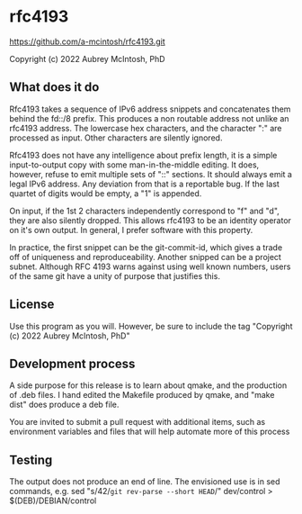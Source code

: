 rfc4193
================================

https://github.com/a-mcintosh/rfc4193.git

Copyright (c) 2022 Aubrey McIntosh, PhD

What does it do
----------------

Rfc4193 takes a sequence of IPv6 address snippets and concatenates them behind the fd::/8 prefix.  This produces a non routable address not unlike an rfc4193 address.  The lowercase hex characters, and the character ":" are processed as input.  Other characters are silently ignored.

Rfc4193 does not have any intelligence about prefix length, it is a simple input-to-output copy with some man-in-the-middle editing.  It does, however, refuse to emit multiple sets of "::" sections.  It should always emit a legal IPv6 address.  Any deviation from that is a reportable bug.  If the last quartet of digits would be empty, a "1" is appended.

On input, if the 1st 2 characters independently correspond to "f" and "d", they are also silently dropped.  This allows rfc4193 to be an identity operator on it's own output.  In general, I prefer software with this property.

In practice, the first snippet can be the git-commit-id, which gives a trade off of uniqueness and reproduceability.  Another snipped can be a project subnet.  Although RFC 4193 warns against using well known numbers, users of the same git have a unity of purpose that justifies this.  

License
-------

Use this program as you will.  However, be sure to include the tag "Copyright (c) 2022 Aubrey McIntosh, PhD"

Development process
-------------------

A side purpose for this release is to learn about qmake, and the production of .deb files.  I hand edited the Makefile produced by qmake, and "make dist" does produce a deb file.

You are invited to submit a pull request with additional items, such as environment variables and files that will help automate more of this process

Testing
-------

The output does not produce an end of line.  The envisioned use is in sed commands, e.g. 
 sed "s/42/`git rev-parse --short HEAD`/" dev/control  > $(DEB)/DEBIAN/control


